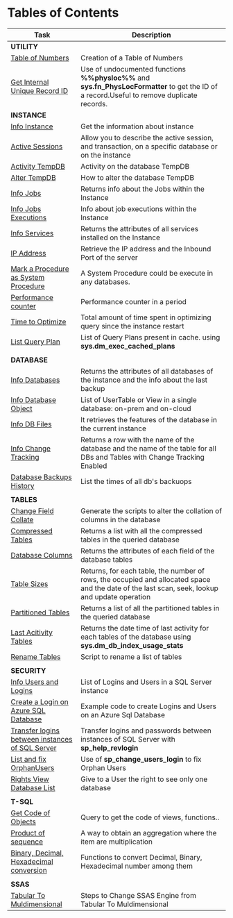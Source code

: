 # Tables of Contents

|Task|Description|
|---|---|
|**UTILITY**|
|[Table of Numbers](Utility/TableOfNumbers.md)|Creation of a Table of Numbers|
|[Get Internal Unique Record ID](Utility/GetInternalRecordId.md)|Use of undocumented functions **%%physloc%%**  and **sys.fn_PhysLocFormatter** to get the ID of a record.Useful to remove duplicate records.|
|**INSTANCE**|
|[Info Instance](Instance/Info_Instance.md)|Get the information about instance|
|[Active Sessions](Instance/Active_Sessions.sql)|Allow you to describe the active session, and transaction, on a specific database or on the instance|
|[Activity TempDB](Instance/Activity_TempDB.sql)|Activity on the database TempDB|
|[Alter TempDB](Instance/Alter_TempDB.sql)|How to alter the database TempDB|
|[Info Jobs](Instance/Info_Jobs.sql)|Returns info about the Jobs within the Instance|
|[Info Jobs Executions](Instance/Info_Jobs_Executions.sql)|Info about job executions within the Instance|
|[Info Services](Instance/Info_Services.sql)|Returns the attributes of all services installed on the Instance|
|[IP Address](Instance/Ip_Address.sql)|Retrieve the IP address and the Inbound Port of the server|
|[Mark a Procedure as System Procedure](Instance/CreateSystemProcedure.md)|A System Procedure could be execute in any databases.
|[Performance counter](Instance/CrePerformance_counter_in_a_period.sql)|Performance counter in a period|
|[Time to Optimize](Instance/Time_to_Optimize.sql)|Total amount of time spent in optimizing query since the instance restart|
|[List Query Plan](Instance/QueryPlan.md)|List of Query Plans present in cache. using **sys.dm_exec_cached_plans** |
|||
|**DATABASE**|
|[Info Databases](Database/Info_Database.sql)|Returns the attributes of all databases of the instance and the info about the last backup|
|[Info Database Object](Database/Info_Database_Object.sql)|List of UserTable or View in a single database: on-prem and on-cloud|
|[Info DB Files](Database/Info_DB_Files.sql)|It retrieves the features of the database in the current instance|
|[Info Change Tracking](Database/Info_ChangeTraking.md)|Returns a row with the name of the database and the name of the table for all DBs and Tables with Change Tracking Enabled|
|[Database Backups History](Database/DatabaseBackupHistory.md)|List the times of all db's backuops|
|||
|**TABLES**|
|[Change Field Collate](Tables/Change_Field_Collate.sql)|Generate the scripts to alter the collation of columns in the database|
|[Compressed Tables](Tables/Compressed_Tables.sql)|Returns a list with all the compressed tables in the queried database|
|[Database Columns](Tables/Dizionario_colonne.sql)|Returns the attributes of each field of the database tables|
|[Table Sizes](Tables/Info_Tables_Size.sql)|Returns, for each table, the number of rows, the occupied and allocated space and the date of the last scan, seek, lookup and update operation|
|[Partitioned Tables](Tables/Info_PartitionTables.md)|Returns a list of all the partitioned tables in the queried database|
|[Last Acitivity Tables](Tables/LastTableActivity.md)|Returns the date time of last activity for each tables of the database using **sys.dm_db_index_usage_stats**|
|[Rename Tables](Tables/RenameTables.md)|Script to rename a list of tables|
|||
|**SECURITY**||
|[Info Users and Logins](Security/InfoUserLogins.md)|List of Logins and Users in a SQL Server instance|
|[Create a Login on Azure SQL Database](Security/CreationNewLoginSQLAzure.md)|Example code to create Logins and Users on an Azure Sql Database|
|[Transfer logins between instances of SQL Server](Security/sp_help_revlogin.md)|Transfer logins and passwords between instances of SQL Server with  **sp_help_revlogin**|
|[List and fix OrphanUsers](Security/OrphanUsers.md)|Use of **sp_change_users_login** to fix Orphan Users|
|[Rights View Database List](Security/VisibilityToOnlyADataBase.md)| Give to a User the right to see only one database |
|||
|**T-SQL**|
|[Get Code of Objects](TSql/GetCodeObjects.md)|Query to get the code of views, functions..|
|[Product of sequence](TSql/ProductSequence.md)|A way to obtain an aggregation where the item are multiplication|
|[Binary, Decimal, Hexadecimal conversion](TSql/ConversionDecimalBinaryHex.md)|Functions to convert Decimal, Binary, Hexadecimal number among them|
|||
|**SSAS**|
|[Tabular To Muldimensional](SSAS/ChangeEngineMultidimensionaleToTabular.md)|Steps to Change SSAS Engine from Tabular To Muldimensional|
